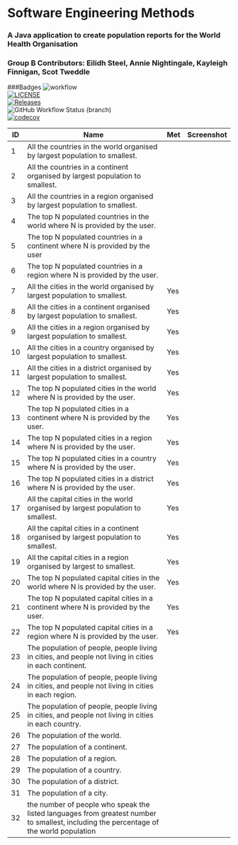# Software Engineering Methods
### A Java application to create population reports for the World Health Organisation
### Group B Contributors: Eilidh Steel, Annie Nightingale, Kayleigh Finnigan, Scot Tweddle
###Badges
![workflow](https://github.com/eilidhsteel/semGroup/actions/workflows/main.yml/badge.svg) <br />
[![LICENSE](https://img.shields.io/github/license/eilidhsteel/semGroup.svg?style=flat-square)](https://github.com/eilidhsteel/semGroup/blob/master/LICENSE) <br />
[![Releases](https://img.shields.io/github/release/eilidhsteel/semGroup/all.svg?style=flat-square)](https://github.com/eilidhsteel/semGroup/releases) <br />
![GitHub Workflow Status (branch)](https://img.shields.io/github/workflow/status/eilidhsteel/semGroup/A%20workflow%20for%20my%20Hello%20World%20App/develop) <br />
[![codecov](https://codecov.io/gh/eilidhsteel/semGroup/branch/master/graph/badge.svg?token=8QLQN8HV4K)](https://codecov.io/gh/eilidhsteel/semGroup) <br />

| ID | Name                                                                                                                                   | Met | Screenshot |
|----|----------------------------------------------------------------------------------------------------------------------------------------|-----|------------|
| 1  | All the countries in the world organised by largest population to smallest.                                                            |     |            |
| 2  | All the countries in a continent organised by largest population to smallest.                                                          |     |            |
| 3  | All the countries in a region organised by largest population to smallest.                                                             |     |            |
| 4  | The top N populated countries in the world where N is provided by the user.                                                            |     |            |
| 5  | The top N populated countries in a continent where N is provided by the user                                                           |     |            |
| 6  | The top N populated countries in a region where N is provided by the user.                                                             |     |            |
| 7  | All the cities in the world organised by largest population to smallest.                                                               | Yes |            |
| 8  | All the cities in a continent organised by largest population to smallest.                                                             | Yes |            |
| 9  | All the cities in a region organised by largest population to smallest.                                                                | Yes |            |
| 10 | All the cities in a country organised by largest population to smallest.                                                               | Yes |            |
| 11 | All the cities in a district organised by largest population to smallest.                                                              | Yes |            |
| 12 | The top N populated cities in the world where N is provided by the user.                                                               | Yes |            |
| 13 | The top N populated cities in a continent where N is provided by the user.                                                             | Yes |            |
| 14 | The top N populated cities in a region where N is provided by the user.                                                                | Yes |            |
| 15 | The top N populated cities in a country where N is provided by the user.                                                               | Yes |            |
| 16 | The top N populated cities in a district where N is provided by the user.                                                              | Yes |            |
| 17 | All the capital cities in the world organised by largest population to smallest.                                                       | Yes |            |
| 18 | All the capital cities in a continent organised by largest population to smallest.                                                     | Yes |            |
| 19 | All the capital cities in a region organised by largest to smallest.                                                                   | Yes |            |
| 20 | The top N populated capital cities in the world where N is provided by the user.                                                       | Yes |            |
| 21 | The top N populated capital cities in a continent where N is provided by the user.                                                     | Yes |            |
| 22 | The top N populated capital cities in a region where N is provided by the user.                                                        | Yes |            |
| 23 | The population of people, people living in cities, and people not living in cities in each continent.                                  |     |            |
| 24 | The population of people, people living in cities, and people not living in cities in each region.                                     |     |            |
| 25 | The population of people, people living in cities, and people not living in cities in each country.                                    |     |            |
| 26 | The population of the world.                                                                                                           |     |            |
| 27 | The population of a continent.                                                                                                         |     |            |
| 28 | The population of a region.                                                                                                            |     |            |
| 29 | The population of a country.                                                                                                           |     |            |
| 30 | The population of a district.                                                                                                          |     |            |
| 31 | The population of a city.                                                                                                              |     |            |
| 32 | the number of people who speak the listed languages from greatest number to smallest, including the percentage of the world population |     |            |